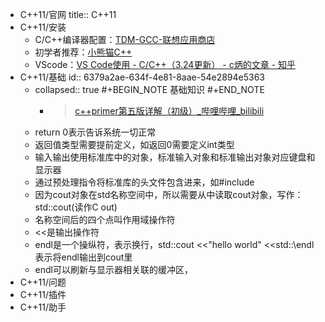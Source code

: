 - C++11/官网
  title:: C++11
- C++11/安装
	- C/C++编译器配置：[TDM-GCC-联想应用商店](https://lestore.lenovo.com/detail/L101412)
	- 初学者推荐：[小熊猫C++](https://royqh1979.gitee.io/redpandacpp/)
	- VScode：[VS Code使用 - C/C++（3.24更新） - c炳的文章 - 知乎](https://zhuanlan.zhihu.com/p/442865609)
- C++11/基础
  id:: 6379a2ae-634f-4e81-8aae-54e2894e5363
	- collapsed:: true
	  #+BEGIN_NOTE
	  基础知识
	  #+END_NOTE
		- >[c++primer第五版详解（初级）_哔哩哔哩_bilibili](https://www.bilibili.com/video/BV1aZ4y1D7C5/?spm_id_from=333.337.search-card.all.click&vd_source=fc591008a48bd1bb56b8e3ba9a7c2202)
	- return 0表示告诉系统一切正常
	- 返回值类型需要提前定义，如返回0需要定义int类型
	- 输入输出使用标准库中的对象，标准输入对象和标准输出对象对应键盘和显示器
	- 通过预处理指令将标准库的头文件包含进来，如\#include
	- 因为cout对象在std名称空间中，所以需要从中读取cout对象，写作：std\:\:cout(读作C out)
	- 名称空间后的四个点叫作用域操作符
	- <<是输出操作符
	- endl是一个操纵符，表示换行，std\:\:cout <<"hello world" <<std:\:\endl表示将endl输出到cout里
	- endl可以刷新与显示器相关联的缓冲区，
- C++11/问题
- C++11/插件
- C++11/助手